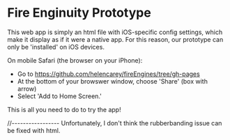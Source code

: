 # Fire Enginuity Prototype

This web app is simply an html file with iOS-specific config settings, which make it display as if it were a native app. 
For this reason, our prototype can only be 'installed' on iOS devices.

On mobile Safari (the browser on your iPhone): 
- Go to https://github.com/helencarey/fireEngines/tree/gh-pages
- At the bottom of your browswer window, choose 'Share' (box with arrow)
- Select 'Add to Home Screen.'

This is all you need to do to try the app!


//-----------------
Unfortunately, I don't think the rubberbanding issue can be fixed with html.
